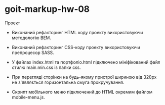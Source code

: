 # goit-markup-hw-08
 
Проект

- Виконаний рефакторинг HTML коду проекту використовуючи методологію BEM.

- Виконаний рефакторинг CSS-коду проекту використовуючи препроцесор SASS.

- У файлах index.html та портфоліо.html підключено мініфікований файл стилю main.min.css із папки css.

- При перегляді сторінки на будь-якому пристрої шириною від 320px не з'являється горизонтальна смуга прокручування.

- Скрипт мобільного меню підключений до HTML окремим файлом mobile-menu.js.
